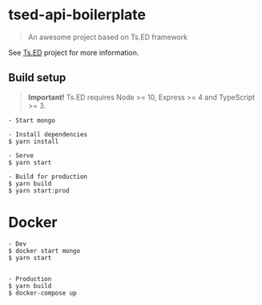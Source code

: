 # tsed-api-boilerplate

> An awesome project based on Ts.ED framework

See [Ts.ED](https://tsed.io) project for more information.

## Build setup

> **Important!** Ts.ED requires Node >= 10, Express >= 4 and TypeScript >= 3.

```batch
- Start mongo

- Install dependencies
$ yarn install

- Serve
$ yarn start

- Build for production
$ yarn build
$ yarn start:prod
```

# Docker

```batch
- Dev
$ docker start mongo
$ yarn start


- Production
$ yarn build
$ docker-compose up
```
